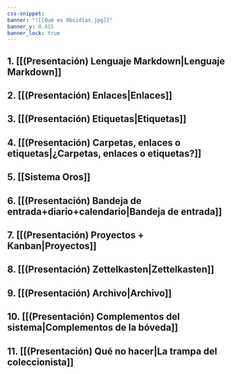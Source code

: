 ```yaml
---
css-snippet:
banner: "![[Qué es Obsidian.jpg]]"
banner_y: 0.415
banner_lock: true
---
```

## 1. [[(Presentación) Lenguaje Markdown|Lenguaje Markdown]]
## 2. [[(Presentación) Enlaces|Enlaces]]
## 3. [[(Presentación) Etiquetas|Etiquetas]]
## 4. [[(Presentación) Carpetas, enlaces o etiquetas|¿Carpetas, enlaces o etiquetas?]]
## 5. [[Sistema Oros]]
## 6. [[(Presentación) Bandeja de entrada+diario+calendario|Bandeja de entrada]]
## 7. [[(Presentación) Proyectos + Kanban|Proyectos]]
## 8. [[(Presentación) Zettelkasten|Zettelkasten]]
## 9. [[(Presentación) Archivo|Archivo]]
## 10. [[(Presentación) Complementos del sistema|Complementos de la bóveda]]
## 11. [[(Presentación) Qué no hacer|La trampa del coleccionista]]

